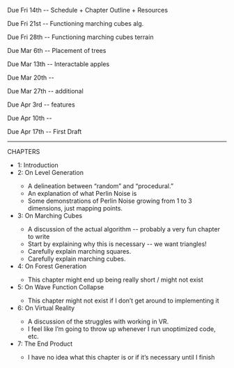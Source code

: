 Due Fri 14th -- Schedule + Chapter Outline + Resources

Due Fri 21st -- Functioning marching cubes alg.

Due Fri 28th -- Functioning marching cubes terrain

Due Mar 6th  -- Placement of trees

Due Mar 13th -- Interactable apples

Due Mar 20th -- 

Due Mar 27th -- additional

Due Apr 3rd  -- features

Due Apr 10th --

Due Apr 17th -- First Draft

--------------------------------------------------------

CHAPTERS
<ul>
<li>1: Introduction</li>
<li>2: On Level Generation</li>
  <ul>
    <li>A delineation between “random” and “procedural.”</li>
    <li>An explanation of what Perlin Noise is</li>
    <li>Some demonstrations of Perlin Noise growing from 1 to 3 dimensions, just mapping points.</li>
  </ul>
<li>3: On Marching Cubes</li>
  <ul>
  <li>A discussion of the actual algorithm -- probably a very fun chapter to write</li>
  <li>Start by explaining why this is necessary -- we want triangles!</li>
  <li>Carefully explain marching squares.</li>
  <li>Carefully explain marching cubes.</li>
  </ul>
<li>4: On Forest Generation</li>
  <ul>
  <li>This chapter might end up being really short / might not exist</li>
  </ul>
<li>5: On Wave Function Collapse</li>
  <ul>
  <li>This chapter might not exist if I don’t get around to implementing it</li>
  </ul>
<li>6: On Virtual Reality</li>
  <ul>
  <li>A discussion of the struggles with working in VR.</li>
  <li>I feel like I’m going to throw up whenever I run unoptimized code, etc.</li>
  </ul>
<li>7: The End Product</li>
  <ul>
  <li>I have no idea what this chapter is or if it’s necessary until I finish</li>
  </ul>
</ul>
